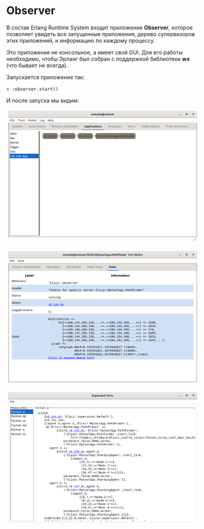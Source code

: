 # Observer

В состав Erlang Runtime System входит приложение **Observer**, которое позволяет увидеть все запущенные приложения, дерево супервизоров этих приложений, и информацию по каждому процессу.

Это приложение не консольное, а имеет свой GUI. Для его работы необходимо, чтобы Эрланг был собран с поддержкой библиотеки **wx** (что бывает не всегда). 

Запускается приложение так:
```
> :observer.start()
```

И после запуска мы видим:

![Observer](./img/observer.png)





![Observer](./img/observer_path_finder.png)

![Observer](./img/observer_sup_state.png)

